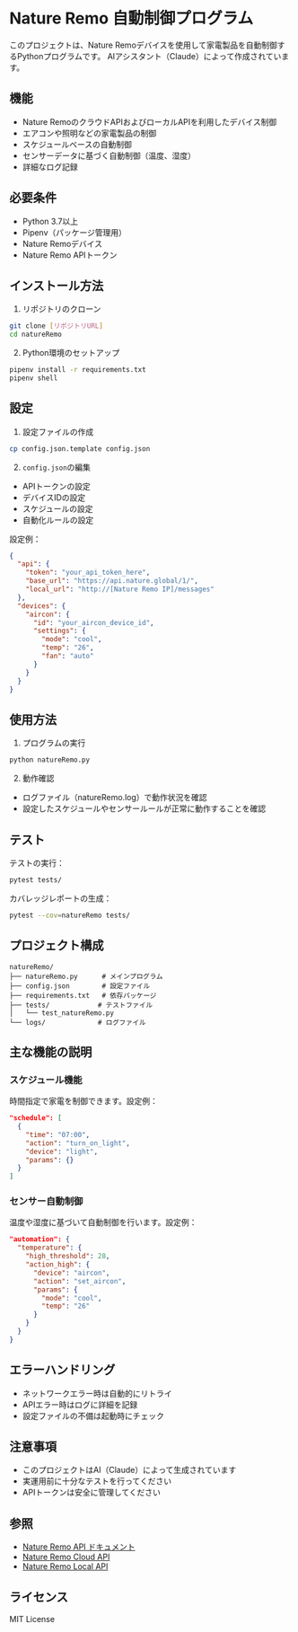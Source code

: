 # Nature Remo 自動制御プログラム

このプロジェクトは、Nature Remoデバイスを使用して家電製品を自動制御するPythonプログラムです。
AIアシスタント（Claude）によって作成されています。

## 機能

- Nature RemoのクラウドAPIおよびローカルAPIを利用したデバイス制御
- エアコンや照明などの家電製品の制御
- スケジュールベースの自動制御
- センサーデータに基づく自動制御（温度、湿度）
- 詳細なログ記録

## 必要条件

- Python 3.7以上
- Pipenv（パッケージ管理用）
- Nature Remoデバイス
- Nature Remo APIトークン

## インストール方法

1. リポジトリのクローン
```bash
git clone [リポジトリURL]
cd natureRemo
```

2. Python環境のセットアップ
```bash
pipenv install -r requirements.txt
pipenv shell
```

## 設定

1. 設定ファイルの作成
```bash
cp config.json.template config.json
```

2. `config.json`の編集
- APIトークンの設定
- デバイスIDの設定
- スケジュールの設定
- 自動化ルールの設定

設定例：
```json
{
  "api": {
    "token": "your_api_token_here",
    "base_url": "https://api.nature.global/1/",
    "local_url": "http://[Nature Remo IP]/messages"
  },
  "devices": {
    "aircon": {
      "id": "your_aircon_device_id",
      "settings": {
        "mode": "cool",
        "temp": "26",
        "fan": "auto"
      }
    }
  }
}
```

## 使用方法

1. プログラムの実行
```bash
python natureRemo.py
```

2. 動作確認
- ログファイル（natureRemo.log）で動作状況を確認
- 設定したスケジュールやセンサールールが正常に動作することを確認

## テスト

テストの実行：
```bash
pytest tests/
```

カバレッジレポートの生成：
```bash
pytest --cov=natureRemo tests/
```

## プロジェクト構成

```
natureRemo/
├── natureRemo.py      # メインプログラム
├── config.json        # 設定ファイル
├── requirements.txt   # 依存パッケージ
├── tests/            # テストファイル
│   └── test_natureRemo.py
└── logs/             # ログファイル
```

## 主な機能の説明

### スケジュール機能

時間指定で家電を制御できます。設定例：
```json
"schedule": [
  {
    "time": "07:00",
    "action": "turn_on_light",
    "device": "light",
    "params": {}
  }
]
```

### センサー自動制御

温度や湿度に基づいて自動制御を行います。設定例：
```json
"automation": {
  "temperature": {
    "high_threshold": 28,
    "action_high": {
      "device": "aircon",
      "action": "set_aircon",
      "params": {
        "mode": "cool",
        "temp": "26"
      }
    }
  }
}
```

## エラーハンドリング

- ネットワークエラー時は自動的にリトライ
- APIエラー時はログに詳細を記録
- 設定ファイルの不備は起動時にチェック

## 注意事項

- このプロジェクトはAI（Claude）によって生成されています
- 実運用前に十分なテストを行ってください
- APIトークンは安全に管理してください

## 参照

- [Nature Remo API ドキュメント](https://developer.nature.global/)
- [Nature Remo Cloud API](https://swagger.nature.global/)
- [Nature Remo Local API](https://local-swagger.nature.global/)

## ライセンス

MIT License
